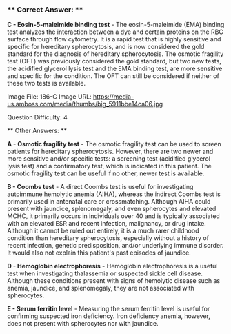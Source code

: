 ### ** Correct Answer: **

**C - Eosin-5-maleimide binding test** - The eosin-5-maleimide (EMA) binding test analyzes the interaction between a dye and certain proteins on the RBC surface through flow cytometry. It is a rapid test that is highly sensitive and specific for hereditary spherocytosis, and is now considered the gold standard for the diagnosis of hereditary spherocytosis. The osmotic fragility test (OFT) was previously considered the gold standard, but two new tests, the acidified glycerol lysis test and the EMA binding test, are more sensitive and specific for the condition. The OFT can still be considered if neither of these two tests is available.

Image File: 186-C
Image URL: https://media-us.amboss.com/media/thumbs/big_5911bbe14ca06.jpg

Question Difficulty: 4

** Other Answers: **

**A - Osmotic fragility test** - The osmotic fragility test can be used to screen patients for hereditary spherocytosis. However, there are two newer and more sensitive and/or specific tests: a screening test (acidified glycerol lysis test) and a confirmatory test, which is indicated in this patient. The osmotic fragility test can be useful if no other, newer test is available.

**B - Coombs test** - A direct Coombs test is useful for investigating autoimmune hemolytic anemia (AIHA), whereas the indirect Coombs test is primarily used in antenatal care or crossmatching. Although AIHA could present with jaundice, splenomegaly, and even spherocytes and elevated MCHC, it primarily occurs in individuals over 40 and is typically associated with an elevated ESR and recent infection, malignancy, or drug intake. Although it cannot be ruled out entirely, it is a much rarer childhood condition than hereditary spherocytosis, especially without a history of recent infection, genetic predisposition, and/or underlying immune disorder. It would also not explain this patient's past episodes of jaundice.

**D - Hemoglobin electrophoresis** - Hemoglobin electrophoresis is a useful test when investigating thalassemia or suspected sickle cell disease. Although these conditions present with signs of hemolytic disease such as anemia, jaundice, and splenomegaly, they are not associated with spherocytes.

**E - Serum ferritin level** - Measuring the serum ferritin level is useful for confirming suspected iron deficiency. Iron deficiency anemia, however, does not present with spherocytes nor with jaundice.

